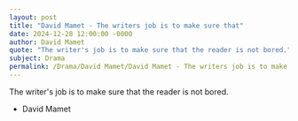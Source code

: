 ```yaml
---
layout: post
title: "David Mamet - The writers job is to make sure that"
date: 2024-12-28 12:00:00 -0000
author: David Mamet
quote: "The writer's job is to make sure that the reader is not bored."
subject: Drama
permalink: /Drama/David Mamet/David Mamet - The writers job is to make sure that
---
```


The writer's job is to make sure that the reader is not bored.

- David Mamet
